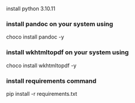 install python 3.10.11

### install pandoc on your system using
choco install pandoc -y

### install wkhtmltopdf on your system using
choco install wkhtmltopdf -y

### install requirements command
pip install -r requirements.txt